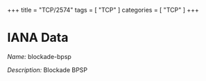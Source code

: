 +++
title = "TCP/2574"
tags = [ "TCP" ]
categories = [ "TCP" ]
+++

# IANA Data

_Name:_ blockade-bpsp

_Description:_ Blockade BPSP

